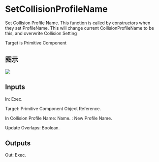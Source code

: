 # SetCollisionProfileName

Set Collision Profile Name. This function is called by constructors when they set ProfileName. This will change current CollisionProfileName to be this, and overwrite Collision Setting

Target is Primitive Component

## 图示

![]($-20221218-18194677.png)

## Inputs

In: Exec.

Target: Primitive Component Object Reference.

In Collision Profile Name: Name. : New Profile Name.

Update Overlaps: Boolean.  

## Outputs

Out: Exec.

